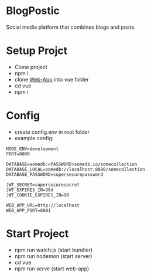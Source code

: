 # BlogPostic
Social media platform that combines blogs and posts.

# Setup Projct
- Clone project
- npm i 
- clone [Web-App](https://github.com/s4timuen/BlogPostic-Web-App) into vue folder
- cd vue
- npm i 

# Config
- create config.env in root folder
- example config:
```
NODE_ENV=development
PORT=8080

DATABASE=somedb:<PASSWORD>somedb.io/somecollection
DATABASE_LOCAL=somedb://localhost:8080/somecollection
DATABASE_PASSWORD=supersecurepassword

JWT_SECRET=supersecuresecret
JWT_EXPIRES_IN=30d
JWT_COOKIE_EXPIRES_IN=90

WEB_APP_URL=http://localhost
WEB_APP_PORT=8081 
```

# Start Project
- npm run watch:js (start bundler)
- npm run nodemon (start server)
- cd vue
- npm run serve (start web-app)
